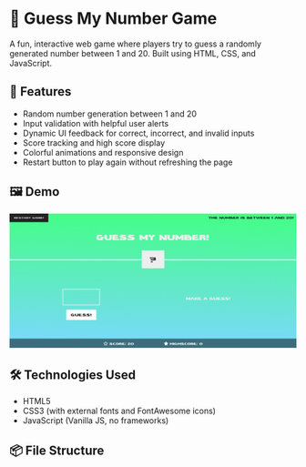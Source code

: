 # 🎯 Guess My Number Game

A fun, interactive web game where players try to guess a randomly generated number between 1 and 20. Built using HTML, CSS, and JavaScript.

## 🚀 Features

* Random number generation between 1 and 20  
* Input validation with helpful user alerts  
* Dynamic UI feedback for correct, incorrect, and invalid inputs  
* Score tracking and high score display  
* Colorful animations and responsive design  
* Restart button to play again without refreshing the page  

## 🖼️ Demo

![Guess My Number Screenshot](Screenshot.png)

## 🛠️ Technologies Used

* HTML5  
* CSS3 (with external fonts and FontAwesome icons)  
* JavaScript (Vanilla JS, no frameworks)  

## 📦 File Structure

